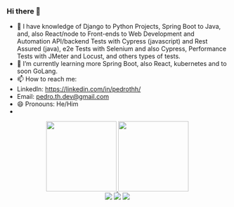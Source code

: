 ### Hi there 👋

- 🔭 I have knowledge of Django to Python Projects, Spring Boot to Java, and, also React/node to Front-ends to Web Development and Automation API/backend Tests with Cypress (javascript) and Rest Assured (java), e2e Tests with Selenium and also Cypress, Performance Tests with JMeter and Locust, and others types of tests.
- 🌱 I’m currently learning more Spring Boot, also React, kubernetes and to soon GoLang.
- 📫 How to reach me: 
- LinkedIn: https://linkedin.com/in/pedrothh/ 
- Email: <a href = "mailto:pedro.th.dev@gmail.com" target="_blank">pedro.th.dev@gmail.com</a>
- 😄 Pronouns: He/Him
- 
<div align="center">
  <a href="https://github.com/Pedrothh">
  <img height="160em" src="https://github-readme-stats.vercel.app/api?username=Pedrothh&show_icons=true&theme=dracula&include_all_commits=true&count_private=true"/>
    <img height="160em" src="https://github-readme-stats.vercel.app/api/top-langs/?username=Pedrothh&layout=compact&langs_count=7&theme=dracula"/> <br>
    <a href="https://instagram.com/Pedrothh" target="_blank"><img src="https://img.shields.io/badge/-Instagram-%23E4405F?style=for-the-badge&logo=instagram&logoColor=white" target="_blank"></a>
 	  <a href = "mailto:pedro.th.dev@gmail.com"><img src="https://img.shields.io/badge/-Gmail-%23333?style=for-the-badge&logo=gmail&logoColor=white" target="_blank"></a>
  <a href="https://www.linkedin.com/in/Pedrothh" target="_blank"><img src="https://img.shields.io/badge/-LinkedIn-%230077B5?style=for-the-badge&logo=linkedin&logoColor=white" target="_blank"></a> 

</div>
